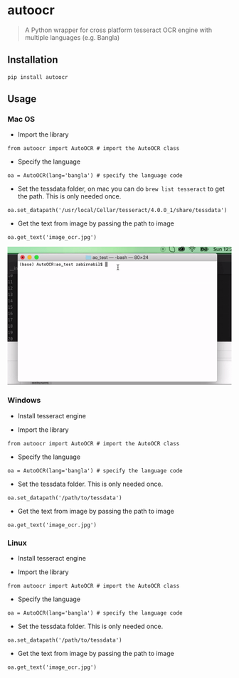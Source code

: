 # autoocr
> A Python wrapper for cross platform tesseract OCR engine with multiple languages (e.g. Bangla)

## Installation

```
pip install autoocr
```

## Usage

### Mac OS

* Import the library

```
from autoocr import AutoOCR # import the AutoOCR class
```

* Specify the language

```
oa = AutoOCR(lang='bangla') # specify the language code
```
* Set the tessdata folder, on mac you can do `brew list tesseract` to get the path. This is only needed once.

```
oa.set_datapath('/usr/local/Cellar/tesseract/4.0.0_1/share/tessdata')
```
* Get the text from image by passing the path to image

```
oa.get_text('image_ocr.jpg')
```

[![demo of autoocr on mac](demo.gif)](https://www.youtube.com/channel/UCVaObCskAlvvctDP9vZvW6w)


### Windows

* Install tesseract engine

* Import the library

```
from autoocr import AutoOCR # import the AutoOCR class
```

* Specify the language

```
oa = AutoOCR(lang='bangla') # specify the language code
```
* Set the tessdata folder. This is only needed once.

```
oa.set_datapath('/path/to/tessdata')
```
* Get the text from image by passing the path to image

```
oa.get_text('image_ocr.jpg')
```


### Linux

* Install tesseract engine

* Import the library

```
from autoocr import AutoOCR # import the AutoOCR class
```

* Specify the language

```
oa = AutoOCR(lang='bangla') # specify the language code
```
* Set the tessdata folder. This is only needed once.

```
oa.set_datapath('/path/to/tessdata')
```
* Get the text from image by passing the path to image

```
oa.get_text('image_ocr.jpg')
```


